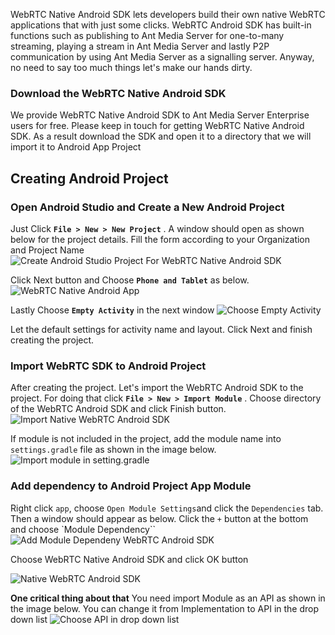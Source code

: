 WebRTC Native Android SDK lets developers build their own native WebRTC applications that with just some clicks. WebRTC Android SDK has built-in functions such as publishing to Ant Media Server for one-to-many streaming, playing a stream in Ant Media Server and lastly P2P communication by using Ant Media Server as a signalling server. Anyway, no need to say too much things let's make our hands dirty. 

### Download the WebRTC Native Android SDK
We provide WebRTC Native Android SDK to Ant Media Server Enterprise users for free. Please keep in touch for getting WebRTC Native Android SDK. As a result download the SDK and open it to a directory that we will import it to Android App Project
    
## Creating Android Project
### Open Android Studio and Create a New Android Project
Just Click **`File > New > New Project`** . A window should open as shown below for the project details. Fill the form according to your Organization and Project Name
![Create Android Studio Project For WebRTC Native Android SDK](https://antmedia.io/wp-content/uploads/2018/07/Screen-Shot-2018-07-27-at-08.05.59.png)

Click Next button and Choose **`Phone and Tablet`** as below. 
![WebRTC Native Android App](https://antmedia.io/wp-content/uploads/2018/07/Screen-Shot-2018-07-27-at-08.06.08.png)

Lastly Choose **`Empty Activity`** in the next window
![Choose Empty Activity](https://antmedia.io/wp-content/uploads/2018/07/Screen-Shot-2018-07-27-at-09.19.11.png)

Let the default settings for activity name and layout. Click Next and finish creating the project.

### Import WebRTC SDK to Android Project 
After creating the project. Let's import the WebRTC Android SDK to the project. For doing that click
**`File > New > Import Module`** . Choose directory of the WebRTC Android SDK and click Finish button.
![Import Native WebRTC Android SDK](https://antmedia.io/wp-content/uploads/2018/07/Screen-Shot-2018-07-27-at-08.11.49.png)

If module is not included in the project, add the module name into `settings.gradle` file as shown in the image below.
![Import module in setting.gradle](https://antmedia.io/wp-content/uploads/2018/07/Screen-Shot-2018-07-27-at-08.20.22-3.png)

### Add dependency to Android Project App Module
Right click `app`, choose `Open Module Settings`and click the `Dependencies` tab. Then a window should appear as below. Click the `+` button at the bottom and choose `Module Dependency``
![Add Module Dependeny WebRTC Android SDK](https://antmedia.io/wp-content/uploads/2018/07/Screen-Shot-2018-07-27-at-09.34.56.png)

Choose WebRTC Native Android SDK and click OK button

![Native WebRTC Android SDK](https://antmedia.io/wp-content/uploads/2018/07/Screen-Shot-2018-07-27-at-08.21.06.png)

**One critical thing about that** You need import Module as an API as shown in the image below. You can change it from Implementation to API in the drop down list
![Choose API in drop down list](https://antmedia.io/wp-content/uploads/2018/07/Screen-Shot-2018-07-27-at-09.39.27.png)



